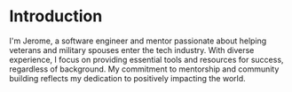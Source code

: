 # Introduction

I'm Jerome, a software engineer and mentor passionate about helping veterans and military spouses enter the tech industry. With diverse experience, I focus on providing essential tools and resources for success, regardless of background. My commitment to mentorship and community building reflects my dedication to positively impacting the world.